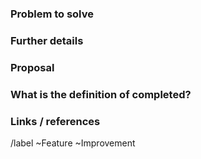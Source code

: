 ### Problem to solve

<!--- What problem do we solve? -->

### Further details

<!--- Include use cases, benefits, and/or goals (contributes to our vision?) -->

### Proposal

<!--- How are we going to solve the problem? -->

### What is the definition of completed?

<!--- If no way to measure success, link to an issue that will implement a way to measure this -->

### Links / references

/label ~Feature ~Improvement
